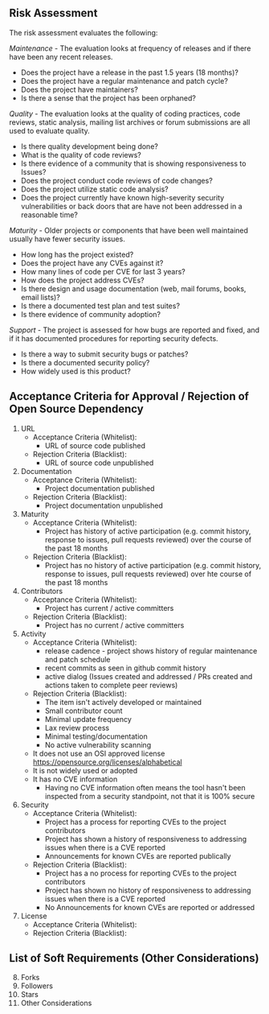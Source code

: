 ## Risk Assessment 
The risk assessment evaluates the following:

_Maintenance_ - The evaluation looks at frequency of releases and if there have been any recent releases.  
 - Does the project have a release in the past 1.5 years (18 months)?
 - Does the project have a regular maintenance and patch cycle?
 - Does the project have maintainers? 
 - Is there a sense that the project has been orphaned? 
 
_Quality_ - The evaluation looks at the quality of coding practices, code reviews, static analysis, mailing list archives or forum submissions are all used to evaluate quality.
 - Is there quality development being done? 
 - What is the quality of code reviews? 
 - Is there evidence of a community that is showing responsiveness to Issues?
 - Does the project conduct code reviews of code changes?
 - Does the project utilize static code analysis?
 - Does the project currently have known high-severity security vulnerabilities or back doors that are have not been addressed in a reasonable time?

_Maturity_ - Older projects or components that have been well maintained usually have fewer security issues.
 - How long has the project existed?
 - Does the project have any CVEs against it?
 - How many lines of code per CVE for last 3 years? 
 - How does the project address CVEs?
 - Is there design and usage documentation (web, mail forums, books, email lists)?
 - Is there a documented test plan and test suites?
 - Is there evidence of community adoption?
 
_Support_ - The project is assessed for how bugs are reported and fixed, and if it has documented procedures for reporting security defects.
- Is there a way to submit security bugs or patches?
- Is there a documented security policy? 
- How widely used is this product?

## Acceptance Criteria for Approval / Rejection of Open Source Dependency
1. URL
    - Acceptance Criteria (Whitelist): 
        - URL of source code published
    - Rejection Criteria (Blacklist):
        - URL of source code unpublished
2. Documentation
    - Acceptance Criteria (Whitelist):
        - Project documentation published 
    - Rejection Criteria (Blacklist):
        - Project documentation unpublished
3. Maturity
    - Acceptance Criteria (Whitelist):
        - Project has history of active participation (e.g. commit history, response to issues, pull requests reviewed) over the course of the past 18 months
    - Rejection Criteria (Blacklist):
        - Project has no history of active participation (e.g. commit history, response to issues, pull requests reviewed) over hte course of the past 18 months
4. Contributors
    - Acceptance Criteria (Whitelist):
        - Project has current / active committers
    - Rejection Criteria (Blacklist):
        - Project has no current / active committers
5. Activity
    - Acceptance Criteria (Whitelist):
        - release cadence - project shows history of regular maintenance and patch schedule
        - recent commits as seen in github commit history
        - active dialog (Issues created and addressed / PRs created and actions taken to complete peer reviews)
    - Rejection Criteria (Blacklist):
        - The item isn't actively developed or maintained 
        - Small contributor count
        - Minimal update frequency
        - Lax review process
        - Minimal testing/documentation
        - No active vulnerability scanning
    - It does not use an OSI approved license https://opensource.org/licenses/alphabetical
    - It is not widely used or adopted
    - It has no CVE information 
        - Having no CVE information often means the tool hasn't been inspected from a security standpoint, not that it is 100% secure
6. Security
    - Acceptance Criteria (Whitelist):
        - Project has a process for reporting CVEs to the project contributors
        - Project has shown a history of responsiveness to addressing issues when there is a CVE reported
        - Announcements for known CVEs are reported publically
    - Rejection Criteria (Blacklist): 
        - Project has a no process for reporting CVEs to the project contributors
        - Project has shown no history of responsiveness to addressing issues when there is a CVE reported
        - No Announcements for known CVEs are reported or addressed
7. License
    - Acceptance Criteria (Whitelist):
    - Rejection Criteria (Blacklist):

## List of Soft Requirements (Other Considerations)
8. Forks
9. Followers
10. Stars
11. Other Considerations 
